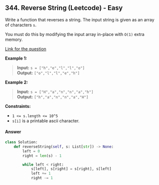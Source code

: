 ## 344. Reverse String (Leetcode) - Easy

Write a function that reverses a string. The input string is given as an array of characters `s`.

You must do this by modifying the input array in-place with `O(1)` extra memory.

[Link for the question](https://leetcode.com/problems/reverse-string/description/)

**Example 1:**

> **Input:** `s = ["h","e","l","l","o"]`  
> **Output:** `["o","l","l","e","h"]`

**Example 2:**

> **Input:** `s = ["H","a","n","n","a","h"]`  
> **Output:** `["h","a","n","n","a","H"]`

**Constraints:**

- `1 <= s.length <= 10^5`
- `s[i]` is a printable ascii character.

#### Answer
```Python
class Solution:
    def reverseString(self, s: List[str]) -> None:
        left = 0
        right = len(s) - 1

        while left < right:
            s[left], s[right] = s[right], s[left]
            left += 1
            right -= 1
```
